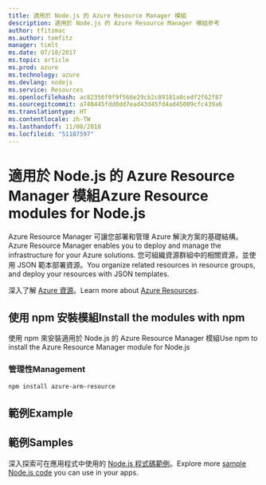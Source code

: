 ```yaml
---
title: 適用於 Node.js 的 Azure Resource Manager 模組
description: 適用於 Node.js 的 Azure Resource Manager 模組參考
author: tfitzmac
ms.author: tomfitz
manager: timlt
ms.date: 07/18/2017
ms.topic: article
ms.prod: azure
ms.technology: azure
ms.devlang: nodejs
ms.service: Resources
ms.openlocfilehash: ac82356f0f9f566e29cb2c89181a0cedf2f62f87
ms.sourcegitcommit: a748445fdd0dd7ead43d45fd4ad45009cfc439a6
ms.translationtype: HT
ms.contentlocale: zh-TW
ms.lasthandoff: 11/08/2018
ms.locfileid: "51187597"
---
```

# <a name="azure-resource-modules-for-nodejs"></a><span data-ttu-id="ead8c-103">適用於 Node.js 的 Azure Resource Manager 模組</span><span class="sxs-lookup"><span data-stu-id="ead8c-103">Azure Resource modules for Node.js</span></span>

<span data-ttu-id="ead8c-104">Azure Resource Manager 可讓您部署和管理 Azure 解決方案的基礎結構。</span><span class="sxs-lookup"><span data-stu-id="ead8c-104">Azure Resource Manager enables you to deploy and manage the infrastructure for your Azure solutions.</span></span> <span data-ttu-id="ead8c-105">您可組織資源群組中的相關資源，並使用 JSON 範本部署資源。</span><span class="sxs-lookup"><span data-stu-id="ead8c-105">You organize related resources in resource groups, and deploy your resources with JSON templates.</span></span>

<span data-ttu-id="ead8c-106">深入了解 [Azure 資源](https://docs.microsoft.com/azure/azure-resource-manager/)。</span><span class="sxs-lookup"><span data-stu-id="ead8c-106">Learn more about [Azure Resources](https://docs.microsoft.com/azure/azure-resource-manager/).</span></span>

## <a name="install-the-modules-with-npm"></a><span data-ttu-id="ead8c-107">使用 npm 安裝模組</span><span class="sxs-lookup"><span data-stu-id="ead8c-107">Install the modules with npm</span></span>

<span data-ttu-id="ead8c-108">使用 npm 來安裝適用於 Node.js 的 Azure Resource Manager 模組</span><span class="sxs-lookup"><span data-stu-id="ead8c-108">Use npm to install the Azure Resource Manager module for Node.js</span></span>

### <a name="management"></a><span data-ttu-id="ead8c-109">管理性</span><span class="sxs-lookup"><span data-stu-id="ead8c-109">Management</span></span>

```bash
npm install azure-arm-resource
```

## <a name="example"></a><span data-ttu-id="ead8c-110">範例</span><span class="sxs-lookup"><span data-stu-id="ead8c-110">Example</span></span>

## <a name="samples"></a><span data-ttu-id="ead8c-111">範例</span><span class="sxs-lookup"><span data-stu-id="ead8c-111">Samples</span></span>

<span data-ttu-id="ead8c-112">深入探索可在應用程式中使用的 [Node.js 程式碼範例](https://azure.microsoft.com/resources/samples/?platform=nodejs)。</span><span class="sxs-lookup"><span data-stu-id="ead8c-112">Explore more [sample Node.js code](https://azure.microsoft.com/resources/samples/?platform=nodejs) you can use in your apps.</span></span>